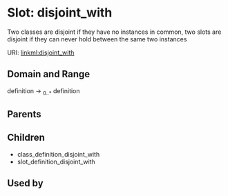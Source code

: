 
# Slot: disjoint_with


Two classes are disjoint if they have no instances in common, two slots are disjoint if they can never hold between the same two instances

URI: [linkml:disjoint_with](https://w3id.org/linkml/disjoint_with)


## Domain and Range

definition &#8594;  <sub>0..\*</sub> definition

## Parents


## Children

 *  class_definition_disjoint_with
 *  slot_definition_disjoint_with

## Used by

